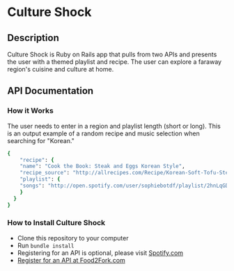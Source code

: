 # Culture Shock

## Description
Culture Shock is Ruby on Rails app that pulls from two APIs and presents the user with a themed playlist and recipe. The user can explore a faraway region's cuisine and culture at home.

## API Documentation

### How it Works

The user needs to enter in a region and playlist length (short or long). This is an output example of a random recipe and music selection when searching for "Korean."

```Ruby
{
    "recipe": {
    "name": "Cook the Book: Steak and Eggs Korean Style",
    "recipe_source": "http://allrecipes.com/Recipe/Korean-Soft-Tofu-Stew-Soon-Du-Bu-Jigae/Detail.aspx",
    "playlist": {
    "songs": "http://open.spotify.com/user/sophiebotdf/playlist/2hnLqGDeZnLxbUAS0M2Hjx"
    }
  }
}
```

### How to Install Culture Shock
* Clone this repository to your computer
* Run ```bundle install```
* Registering for an API is optional, please visit <a href="http://www.developer.spotify.com" target="_blank"> Spotify.com  
* Register for an API at <a href="http://food2fork.com/" target="_blank">Food2Fork.com</a>

